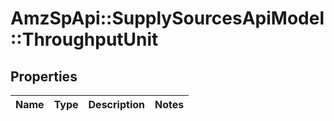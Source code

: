 # AmzSpApi::SupplySourcesApiModel::ThroughputUnit

## Properties
Name | Type | Description | Notes
------------ | ------------- | ------------- | -------------

